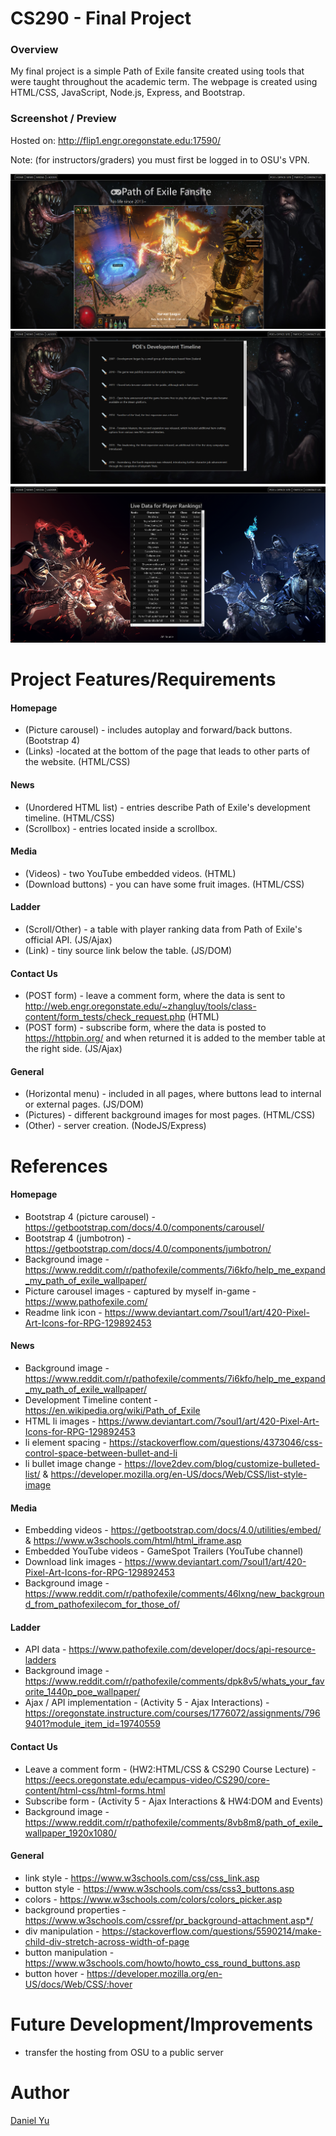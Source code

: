 # CS290 - Final Project

### Overview
My final project is a simple Path of Exile fansite created using tools that were taught throughout the academic term. The webpage is created using HTML/CSS, JavaScript, Node.js, Express, and Bootstrap. 

 ### Screenshot / Preview
 
 Hosted on: http://flip1.engr.oregonstate.edu:17590/
 
 Note: (for instructors/graders) you must first be logged in to OSU's VPN.
 
![alt text]( https://github.com/kuckikirukia/PoE-Fansite/blob/main/public/img/1.png)
![alt text]( https://github.com/kuckikirukia/PoE-Fansite/blob/main/public/img/2.png)
![alt text]( https://github.com/kuckikirukia/PoE-Fansite/blob/main/public/img/3.png)

# Project Features/Requirements

#### Homepage
* (Picture carousel) - includes autoplay and forward/back buttons. (Bootstrap 4)
* (Links) -located at the bottom of the page that leads to other parts of the website. (HTML/CSS)

#### News
* (Unordered HTML list) - entries describe Path of Exile's development timeline. (HTML/CSS)
* (Scrollbox) - entries located inside a scrollbox. 

#### Media
* (Videos) - two YouTube embedded videos. (HTML)
* (Download buttons) - you can have some fruit images. (HTML/CSS)

#### Ladder 
* (Scroll/Other) - a table with player ranking data from Path of Exile's official API. (JS/Ajax)
* (Link) - tiny source link below the table. (JS/DOM)

#### Contact Us
* (POST form) - leave a comment form, where the data is sent to http://web.engr.oregonstate.edu/~zhangluy/tools/class-content/form_tests/check_request.php (HTML)
* (POST form) - subscribe form, where the data is posted to https://httpbin.org/ and when returned it is added to the member table at the right side. (JS/Ajax)

#### General
* (Horizontal menu) - included in all pages, where buttons lead to internal or external pages. (JS/DOM)
* (Pictures) - different background images for most pages. (HTML/CSS)
* (Other) - server creation. (NodeJS/Express)

# References
#### Homepage
* Bootstrap 4 (picture carousel) - https://getbootstrap.com/docs/4.0/components/carousel/
* Bootstrap 4 (jumbotron) - https://getbootstrap.com/docs/4.0/components/jumbotron/
* Background image - https://www.reddit.com/r/pathofexile/comments/7i6kfo/help_me_expand_my_path_of_exile_wallpaper/
* Picture carousel images - captured by myself in-game - https://www.pathofexile.com/
* Readme link icon - https://www.deviantart.com/7soul1/art/420-Pixel-Art-Icons-for-RPG-129892453

#### News
* Background image - https://www.reddit.com/r/pathofexile/comments/7i6kfo/help_me_expand_my_path_of_exile_wallpaper/
* Development Timeline content - https://en.wikipedia.org/wiki/Path_of_Exile
* HTML li images - https://www.deviantart.com/7soul1/art/420-Pixel-Art-Icons-for-RPG-129892453
* li element spacing - https://stackoverflow.com/questions/4373046/css-control-space-between-bullet-and-li
* li bullet image change - https://love2dev.com/blog/customize-bulleted-list/ & https://developer.mozilla.org/en-US/docs/Web/CSS/list-style-image

#### Media
* Embedding videos - https://getbootstrap.com/docs/4.0/utilities/embed/ & https://www.w3schools.com/html/html_iframe.asp
* Embedded YouTube videos - GameSpot Trailers (YouTube channel)
* Download link images - https://www.deviantart.com/7soul1/art/420-Pixel-Art-Icons-for-RPG-129892453
* Background image - https://www.reddit.com/r/pathofexile/comments/46lxng/new_background_from_pathofexilecom_for_those_of/

#### Ladder
* API data - https://www.pathofexile.com/developer/docs/api-resource-ladders
* Background image - https://www.reddit.com/r/pathofexile/comments/dpk8v5/whats_your_favorite_1440p_poe_wallpaper/ 
* Ajax / API implementation - (Activity 5 - Ajax Interactions) - https://oregonstate.instructure.com/courses/1776072/assignments/7969401?module_item_id=19740559

#### Contact Us
* Leave a comment form - (HW2:HTML/CSS & CS290 Course Lecture) - https://eecs.oregonstate.edu/ecampus-video/CS290/core-content/html-css/html-forms.html
* Subscribe form - (Activity 5 - Ajax Interactions & HW4:DOM and Events)
* Background image - https://www.reddit.com/r/pathofexile/comments/8vb8m8/path_of_exile_wallpaper_1920x1080/

#### General
* link style - https://www.w3schools.com/css/css_link.asp
* button style - https://www.w3schools.com/css/css3_buttons.asp
* colors - https://www.w3schools.com/colors/colors_picker.asp
* background properties - https://www.w3schools.com/cssref/pr_background-attachment.asp*/
* div manipulation - https://stackoverflow.com/questions/5590214/make-child-div-stretch-across-width-of-page
* button manipulation - https://www.w3schools.com/howto/howto_css_round_buttons.asp
* button hover - https://developer.mozilla.org/en-US/docs/Web/CSS/:hover

# Future Development/Improvements
* transfer the hosting from OSU to a public server

# Author
[Daniel Yu](https://github.com/kuckikirukia)
